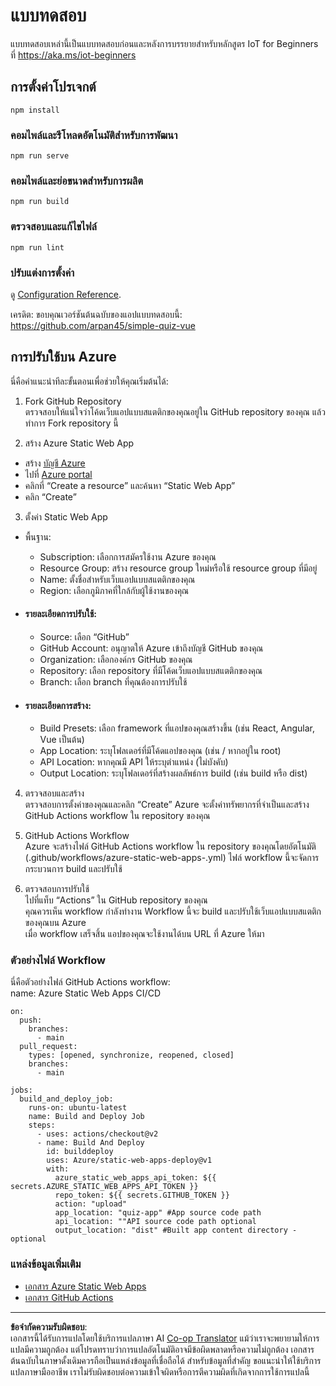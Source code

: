 <!--
CO_OP_TRANSLATOR_METADATA:
{
  "original_hash": "2a459ea9177fb0508ca96068ae1009d2",
  "translation_date": "2025-08-27T21:33:09+00:00",
  "source_file": "quiz-app/README.md",
  "language_code": "th"
}
-->
# แบบทดสอบ

แบบทดสอบเหล่านี้เป็นแบบทดสอบก่อนและหลังการบรรยายสำหรับหลักสูตร IoT for Beginners ที่ https://aka.ms/iot-beginners

## การตั้งค่าโปรเจกต์

```
npm install
```

### คอมไพล์และรีโหลดอัตโนมัติสำหรับการพัฒนา

```
npm run serve
```

### คอมไพล์และย่อขนาดสำหรับการผลิต

```
npm run build
```

### ตรวจสอบและแก้ไขไฟล์

```
npm run lint
```

### ปรับแต่งการตั้งค่า

ดู [Configuration Reference](https://cli.vuejs.org/config/).

เครดิต: ขอบคุณเวอร์ชันต้นฉบับของแอปแบบทดสอบนี้: https://github.com/arpan45/simple-quiz-vue


## การปรับใช้บน Azure

นี่คือคำแนะนำทีละขั้นตอนเพื่อช่วยให้คุณเริ่มต้นได้:

1. Fork GitHub Repository  
ตรวจสอบให้แน่ใจว่าโค้ดเว็บแอปแบบสแตติกของคุณอยู่ใน GitHub repository ของคุณ แล้วทำการ Fork repository นี้

2. สร้าง Azure Static Web App  
- สร้าง [บัญชี Azure](http://azure.microsoft.com)  
- ไปที่ [Azure portal](https://portal.azure.com)  
- คลิกที่ “Create a resource” และค้นหา “Static Web App”  
- คลิก “Create”  

3. ตั้งค่า Static Web App  
- พื้นฐาน:  
  - Subscription: เลือกการสมัครใช้งาน Azure ของคุณ  
  - Resource Group: สร้าง resource group ใหม่หรือใช้ resource group ที่มีอยู่  
  - Name: ตั้งชื่อสำหรับเว็บแอปแบบสแตติกของคุณ  
  - Region: เลือกภูมิภาคที่ใกล้กับผู้ใช้งานของคุณ  

- #### รายละเอียดการปรับใช้:  
  - Source: เลือก “GitHub”  
  - GitHub Account: อนุญาตให้ Azure เข้าถึงบัญชี GitHub ของคุณ  
  - Organization: เลือกองค์กร GitHub ของคุณ  
  - Repository: เลือก repository ที่มีโค้ดเว็บแอปแบบสแตติกของคุณ  
  - Branch: เลือก branch ที่คุณต้องการปรับใช้  

- #### รายละเอียดการสร้าง:  
  - Build Presets: เลือก framework ที่แอปของคุณสร้างขึ้น (เช่น React, Angular, Vue เป็นต้น)  
  - App Location: ระบุโฟลเดอร์ที่มีโค้ดแอปของคุณ (เช่น / หากอยู่ใน root)  
  - API Location: หากคุณมี API ให้ระบุตำแหน่ง (ไม่บังคับ)  
  - Output Location: ระบุโฟลเดอร์ที่สร้างผลลัพธ์การ build (เช่น build หรือ dist)  

4. ตรวจสอบและสร้าง  
ตรวจสอบการตั้งค่าของคุณและคลิก “Create” Azure จะตั้งค่าทรัพยากรที่จำเป็นและสร้าง GitHub Actions workflow ใน repository ของคุณ  

5. GitHub Actions Workflow  
Azure จะสร้างไฟล์ GitHub Actions workflow ใน repository ของคุณโดยอัตโนมัติ (.github/workflows/azure-static-web-apps-<name>.yml) ไฟล์ workflow นี้จะจัดการกระบวนการ build และปรับใช้  

6. ตรวจสอบการปรับใช้  
ไปที่แท็บ “Actions” ใน GitHub repository ของคุณ  
คุณควรเห็น workflow กำลังทำงาน Workflow นี้จะ build และปรับใช้เว็บแอปแบบสแตติกของคุณบน Azure  
เมื่อ workflow เสร็จสิ้น แอปของคุณจะใช้งานได้บน URL ที่ Azure ให้มา  

### ตัวอย่างไฟล์ Workflow  

นี่คือตัวอย่างไฟล์ GitHub Actions workflow:  
name: Azure Static Web Apps CI/CD  
```
on:
  push:
    branches:
      - main
  pull_request:
    types: [opened, synchronize, reopened, closed]
    branches:
      - main

jobs:
  build_and_deploy_job:
    runs-on: ubuntu-latest
    name: Build and Deploy Job
    steps:
      - uses: actions/checkout@v2
      - name: Build And Deploy
        id: builddeploy
        uses: Azure/static-web-apps-deploy@v1
        with:
          azure_static_web_apps_api_token: ${{ secrets.AZURE_STATIC_WEB_APPS_API_TOKEN }}
          repo_token: ${{ secrets.GITHUB_TOKEN }}
          action: "upload"
          app_location: "quiz-app" #App source code path
          api_location: ""API source code path optional
          output_location: "dist" #Built app content directory - optional
```

### แหล่งข้อมูลเพิ่มเติม  
- [เอกสาร Azure Static Web Apps](https://learn.microsoft.com/azure/static-web-apps/getting-started)  
- [เอกสาร GitHub Actions](https://docs.github.com/actions/use-cases-and-examples/deploying/deploying-to-azure-static-web-app)  

---

**ข้อจำกัดความรับผิดชอบ**:  
เอกสารนี้ได้รับการแปลโดยใช้บริการแปลภาษา AI [Co-op Translator](https://github.com/Azure/co-op-translator) แม้ว่าเราจะพยายามให้การแปลมีความถูกต้อง แต่โปรดทราบว่าการแปลอัตโนมัติอาจมีข้อผิดพลาดหรือความไม่ถูกต้อง เอกสารต้นฉบับในภาษาดั้งเดิมควรถือเป็นแหล่งข้อมูลที่เชื่อถือได้ สำหรับข้อมูลที่สำคัญ ขอแนะนำให้ใช้บริการแปลภาษามืออาชีพ เราไม่รับผิดชอบต่อความเข้าใจผิดหรือการตีความผิดที่เกิดจากการใช้การแปลนี้